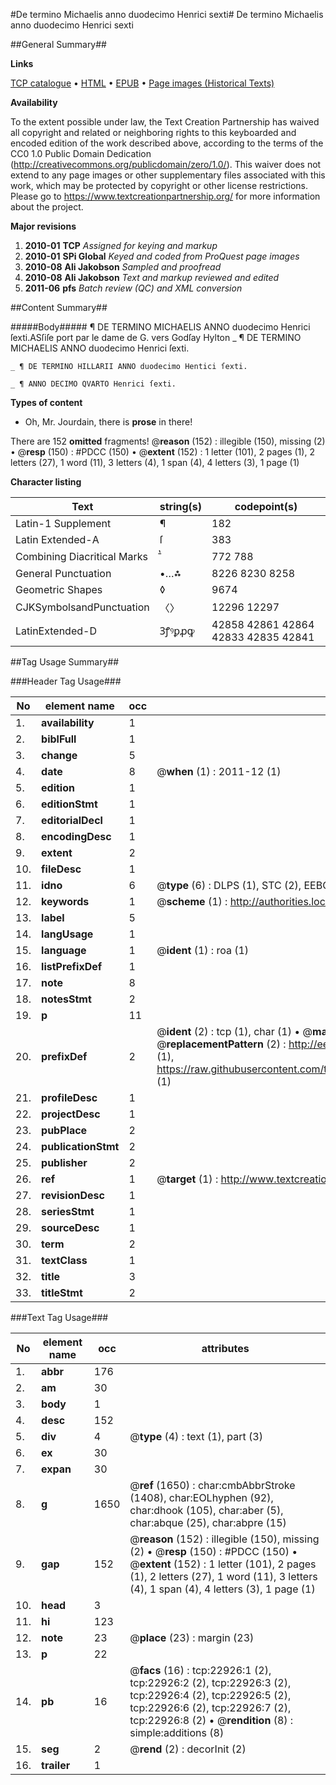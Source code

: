 #De termino Michaelis anno duodecimo Henrici sexti#
De termino Michaelis anno duodecimo Henrici sexti

##General Summary##

**Links**

[TCP catalogue](http://www.ota.ox.ac.uk/tcp/)  • 
[HTML](http://tei.it.ox.ac.uk/tcp/Texts-HTML/free/A23/A23236.html)  • 
[EPUB](http://tei.it.ox.ac.uk/tcp/Texts-EPUB/free/A23/A23236.epub) • 
[Page images (Historical Texts)](https://historicaltexts.jisc.ac.uk/eebo-99857235e)

**Availability**

To the extent possible under law, the Text Creation Partnership has waived all copyright and related or neighboring rights to this keyboarded and encoded edition of the work described above, according to the terms of the CC0 1.0 Public Domain Dedication (http://creativecommons.org/publicdomain/zero/1.0/). This waiver does not extend to any page images or other supplementary files associated with this work, which may be protected by copyright or other license restrictions. Please go to https://www.textcreationpartnership.org/ for more information about the project.

**Major revisions**

1. __2010-01__ __TCP__ *Assigned for keying and markup*
1. __2010-01__ __SPi Global__ *Keyed and coded from ProQuest page images*
1. __2010-08__ __Ali Jakobson__ *Sampled and proofread*
1. __2010-08__ __Ali Jakobson__ *Text and markup reviewed and edited*
1. __2011-06__ __pfs__ *Batch review (QC) and XML conversion*

##Content Summary##

#####Body#####
¶ DE TERMINO MICHAELIS ANNO duodecimo Henrici ſexti.ASſiſe port par le dame de G. vers Godſay Hylton
    _ ¶ DE TERMINO MICHAELIS ANNO duodecimo Henrici ſexti.

    _ ¶ DE TERMINO HILLARII ANNO duodecimo Hentici ſexti.

    _ ¶ ANNO DECIMO QVARTO Henrici ſexti.

**Types of content**

  * Oh, Mr. Jourdain, there is **prose** in there!

There are 152 **omitted** fragments! 
 @__reason__ (152) : illegible (150), missing (2)  •  @__resp__ (150) : #PDCC (150)  •  @__extent__ (152) : 1 letter (101), 2 pages (1), 2 letters (27), 1 word (11), 3 letters (4), 1 span (4), 4 letters (3), 1 page (1)

**Character listing**


|Text|string(s)|codepoint(s)|
|---|---|---|
|Latin-1 Supplement|¶|182|
|Latin Extended-A|ſ|383|
|Combining             Diacritical Marks|̄̔|772 788|
|General Punctuation|•…⁂|8226 8230 8258|
|Geometric Shapes|◊|9674|
|CJKSymbolsandPunctuation|〈〉|12296 12297|
|LatinExtended-D|Ꝫꝭꝰꝑꝓꝙ|42858 42861 42864 42833 42835 42841|

##Tag Usage Summary##

###Header Tag Usage###

|No|element name|occ|attributes|
|---|---|---|---|
|1.|__availability__|1||
|2.|__biblFull__|1||
|3.|__change__|5||
|4.|__date__|8| @__when__ (1) : 2011-12 (1)|
|5.|__edition__|1||
|6.|__editionStmt__|1||
|7.|__editorialDecl__|1||
|8.|__encodingDesc__|1||
|9.|__extent__|2||
|10.|__fileDesc__|1||
|11.|__idno__|6| @__type__ (6) : DLPS (1), STC (2), EEBO-CITATION (1), PROQUEST (1), VID (1)|
|12.|__keywords__|1| @__scheme__ (1) : http://authorities.loc.gov/ (1)|
|13.|__label__|5||
|14.|__langUsage__|1||
|15.|__language__|1| @__ident__ (1) : roa (1)|
|16.|__listPrefixDef__|1||
|17.|__note__|8||
|18.|__notesStmt__|2||
|19.|__p__|11||
|20.|__prefixDef__|2| @__ident__ (2) : tcp (1), char (1)  •  @__matchPattern__ (2) : ([0-9\-]+):([0-9IVX]+) (1), (.+) (1)  •  @__replacementPattern__ (2) : http://eebo.chadwyck.com/downloadtiff?vid=$1&page=$2 (1), https://raw.githubusercontent.com/textcreationpartnership/Texts/master/tcpchars.xml#$1 (1)|
|21.|__profileDesc__|1||
|22.|__projectDesc__|1||
|23.|__pubPlace__|2||
|24.|__publicationStmt__|2||
|25.|__publisher__|2||
|26.|__ref__|1| @__target__ (1) : http://www.textcreationpartnership.org/docs/. (1)|
|27.|__revisionDesc__|1||
|28.|__seriesStmt__|1||
|29.|__sourceDesc__|1||
|30.|__term__|2||
|31.|__textClass__|1||
|32.|__title__|3||
|33.|__titleStmt__|2||


###Text Tag Usage###

|No|element name|occ|attributes|
|---|---|---|---|
|1.|__abbr__|176||
|2.|__am__|30||
|3.|__body__|1||
|4.|__desc__|152||
|5.|__div__|4| @__type__ (4) : text (1), part (3)|
|6.|__ex__|30||
|7.|__expan__|30||
|8.|__g__|1650| @__ref__ (1650) : char:cmbAbbrStroke (1408), char:EOLhyphen (92), char:dhook (105), char:aber (5), char:abque (25), char:abpre (15)|
|9.|__gap__|152| @__reason__ (152) : illegible (150), missing (2)  •  @__resp__ (150) : #PDCC (150)  •  @__extent__ (152) : 1 letter (101), 2 pages (1), 2 letters (27), 1 word (11), 3 letters (4), 1 span (4), 4 letters (3), 1 page (1)|
|10.|__head__|3||
|11.|__hi__|123||
|12.|__note__|23| @__place__ (23) : margin (23)|
|13.|__p__|22||
|14.|__pb__|16| @__facs__ (16) : tcp:22926:1 (2), tcp:22926:2 (2), tcp:22926:3 (2), tcp:22926:4 (2), tcp:22926:5 (2), tcp:22926:6 (2), tcp:22926:7 (2), tcp:22926:8 (2)  •  @__rendition__ (8) : simple:additions (8)|
|15.|__seg__|2| @__rend__ (2) : decorInit (2)|
|16.|__trailer__|1||
